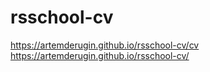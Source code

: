 # rsschool-cv
https://artemderugin.github.io/rsschool-cv/cv
https://artemderugin.github.io/rsschool-cv/
